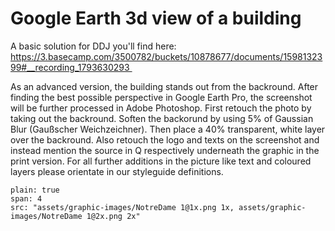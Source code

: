 # Google Earth 3d view of a building

A basic solution for DDJ you'll find here: https://3.basecamp.com/3500782/buckets/10878677/documents/1598132399#__recording_1793630293 

As an advanced version, the building stands out from the backround. After finding the best possible perspective in Google Earth Pro, the screenshot will be further processed in Adobe Photoshop. First retouch the photo by taking out the backround. Soften the backorund by using 5% of Gaussian Blur (Gaußscher Weichzeichner). Then place a 40% transparent, white layer over the backround. Also retouch the logo and texts on the screenshot and instead mention the source in Q respectively underneath the graphic in the print version. For all further additions in the picture like text and coloured layers please orientate in our styleguide definitions. 

```image
plain: true
span: 4
src: "assets/graphic-images/NotreDame 1@1x.png 1x, assets/graphic-images/NotreDame 1@2x.png 2x"
```
